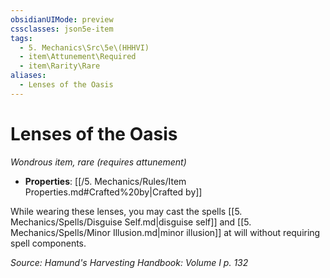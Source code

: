 ```yaml
---
obsidianUIMode: preview
cssclasses: json5e-item
tags:
  - 5. Mechanics\Src\5e\(HHHVI)
  - item\Attunement\Required
  - item\Rarity\Rare
aliases:
  - Lenses of the Oasis
---
```

# Lenses of the Oasis
*Wondrous item, rare (requires attunement)*  

- **Properties**: [[/5. Mechanics/Rules/Item Properties.md#Crafted%20by\|Crafted by]]

While wearing these lenses, you may cast the spells [[5. Mechanics/Spells/Disguise Self.md\|disguise self]] and [[5. Mechanics/Spells/Minor Illusion.md\|minor illusion]] at will without requiring spell components.

*Source: Hamund's Harvesting Handbook: Volume I p. 132*

